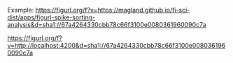 Example: https://figurl.org/f?v=https://magland.github.io/fi-sci-dist/apps/figurl-spike-sorting-analysis&d=sha1://67a4264330cbb78c66f3100e0080361960090c7a

https://figurl.org/f?v=http://localhost:4200&d=sha1://67a4264330cbb78c66f3100e0080361960090c7a